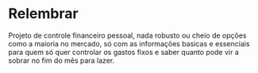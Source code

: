 # Relembrar
Projeto de controle financeiro pessoal, nada robusto ou cheio de opções como a maioria no mercado, 
só com as informações basicas e essenciais para quem só quer controlar os gastos fixos e saber 
quanto pode vir a sobrar no fim do mês para lazer.
